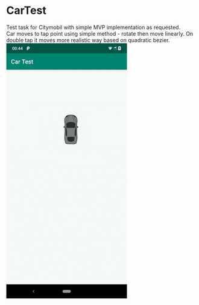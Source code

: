 # CarTest
Test task for Citymobil with simple MVP implementation as requested.<br/>
Car moves to tap point using simple method - rotate then move linearly. On double tap it moves more realistic way based on quadratic bezier.<br/>
![App demo](demo.gif)
